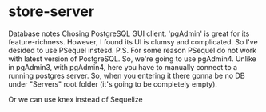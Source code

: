 # store-server

Database notes
Chosing PostgreSQL GUI client. 
'pgAdmin' is great for its feature-richness. However, I found its UI is clumsy and complicated. So I've desided to use PSequel instesd. P.S. For some reason PSequel do not work with latest version of PostgreSQL. So, we're going to use pgAdmin4.
Unlike in pgAdmin3, with pgAdmin4, here you have to manually connect to a running postgres server. So, when you entering it there gonna be no DB under "Servers" root folder (it's going to be completely empty).

Or we can use knex instead of Sequelize